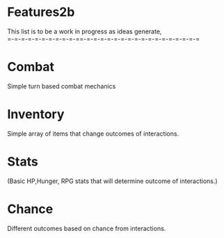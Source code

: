 # Features2b
This list is to be a work in progress as ideas generate,
<br>
=-=-=-=-=-=-=-=-=-=-==-=-=-=-=-=-=-=-=-=-=-=-=-=-=-=-=-=
# Combat
Simple turn based combat mechanics
# Inventory
Simple array of items that change outcomes of interactions.
# Stats
(Basic HP,Hunger,  RPG stats that will determine outcome of interactions.)
# Chance
Different outcomes based on chance from interactions.
